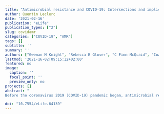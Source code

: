 ```yaml
---
title: "Antimicrobial resistance and COVID-19: Intersections and implications"
author: Quentin Leclerc
date: '2021-02-16'
publication: "eLife"
publication_types: ["2"]
slug: covidamr
categories: ["COVID-19", "AMR"]
tags: []
subtitle: ''
summary: ''
authors: ["Gwenan M Knight", "Rebecca E Glover", "C Finn McQuaid", "Ioana D Olaru", "Karin Gallandat", "**Quentin J Leclerc**", "Naomi M Fuller", "Sam J Willcocks", "Rumina Hasan", "Esther van Kleef", "Clare IR Chandler"]
lastmod: '2021-16-02T09:15:12+02:00'
featured: no
image:
  caption: ''
  focal_point: ''
  preview_only: no
projects: []
abstract: "
Before the coronavirus 2019 (COVID-19) pandemic began, antimicrobial resistance (AMR) was among the top priorities for global public health. Already a complex challenge, AMR now needs to be addressed in a changing healthcare landscape. Here, we analyse how changes due to COVID-19 in terms of antimicrobial usage, infection prevention, and health systems affect the emergence, transmission, and burden of AMR. Increased hand hygiene, decreased international travel, and decreased elective hospital procedures may reduce AMR pathogen selection and spread in the short term. However, the opposite effects may be seen if antibiotics are more widely used as standard healthcare pathways break down. Over 6 months into the COVID-19 pandemic, the dynamics of AMR remain uncertain. We call for the AMR community to keep a global perspective while designing finely tuned surveillance and research to continue to improve our preparedness and response to these intersecting public health challenges."

doi: "10.7554/eLife.64139"
---
```

